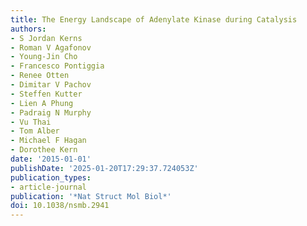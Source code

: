 ```yaml
---
title: The Energy Landscape of Adenylate Kinase during Catalysis
authors:
- S Jordan Kerns
- Roman V Agafonov
- Young-Jin Cho
- Francesco Pontiggia
- Renee Otten
- Dimitar V Pachov
- Steffen Kutter
- Lien A Phung
- Padraig N Murphy
- Vu Thai
- Tom Alber
- Michael F Hagan
- Dorothee Kern
date: '2015-01-01'
publishDate: '2025-01-20T17:29:37.724053Z'
publication_types:
- article-journal
publication: '*Nat Struct Mol Biol*'
doi: 10.1038/nsmb.2941
---
```

